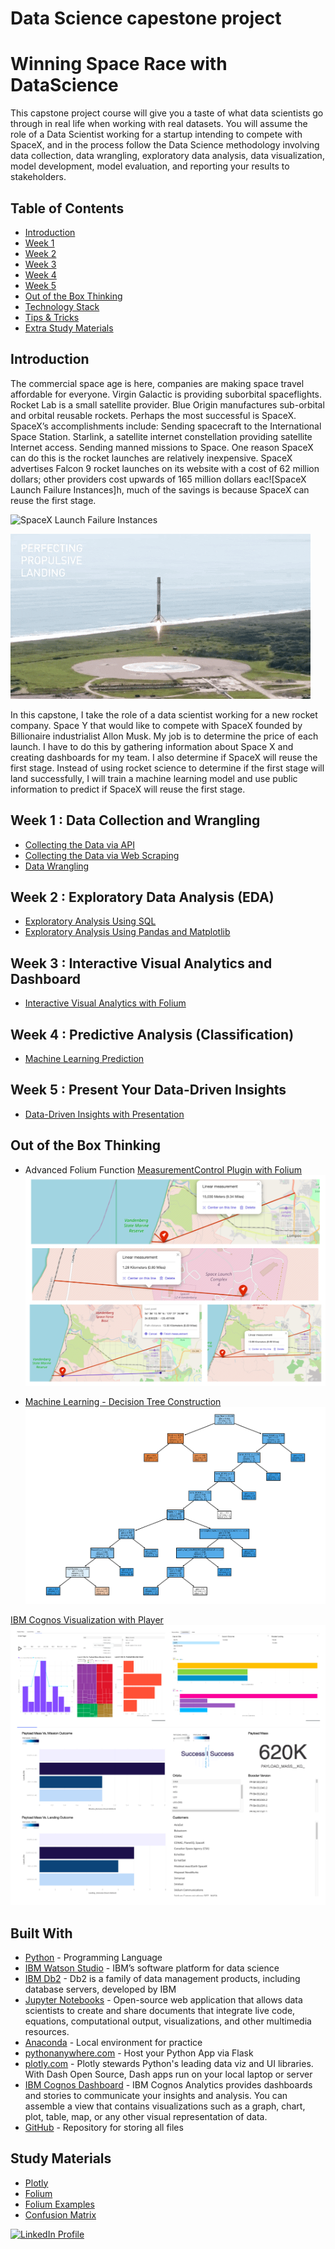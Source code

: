 # Data Science capestone project


<h1>
    Winning Space Race with DataScience
</h1>


This capstone project course will give you a taste of what data scientists go through in real life when working with real datasets. You will assume the role of a Data Scientist working for a startup intending to compete with SpaceX, and in the process follow the Data Science methodology involving data collection, data wrangling, exploratory data analysis, data visualization, model development, model evaluation, and reporting your results to stakeholders.
 
## Table of Contents

- [Introduction](#introduction)
- [Week 1](#week1)
- [Week 2](#week2)
- [Week 3](#week3)
- [Week 4](#week4)
- [Week 5](#week5)
- [Out of the Box Thinking](#outofbox)
- [Technology Stack](#tech_stack)
- [Tips & Tricks](#tips_tricks)
- [Extra Study Materials](#extra_study)

## Introduction <a name = "introduction"></a>

The commercial space age is here, companies are making space travel affordable for everyone. Virgin Galactic is providing suborbital spaceflights. Rocket Lab is a small satellite provider. Blue Origin manufactures sub-orbital and orbital reusable rockets. Perhaps the most successful is SpaceX. SpaceX’s accomplishments include: Sending spacecraft to the International Space Station. Starlink, a satellite internet constellation providing satellite Internet access. Sending manned missions to Space. One reason SpaceX can do this is the rocket launches are relatively inexpensive. SpaceX advertises Falcon 9 rocket launches on its website with a cost of 62 million dollars; other providers cost upwards of 165 million dollars eac![SpaceX Launch Failure Instances]h, much of the savings is because SpaceX can reuse the first stage.

![SpaceX Launch Failure Instances](https://github.com/ac2dc/SpaceX_DataScience_Project/blob/master/images/fail.gif)

![SpaceX Launch Success Instances](https://github.com/ac2dc/SpaceX_DataScience_Project/blob/master/images/success.gif)

In this capstone, I take the role of a data scientist working for a new rocket company. Space Y that would like to compete with SpaceX founded by Billionaire industrialist Allon Musk. My job is to determine the price of each launch. I have to do this by gathering information about Space X and creating dashboards for my team. I also determine if SpaceX will reuse the first stage. Instead of using rocket science to determine if the first stage will land successfully, I will train a machine learning model and use public information to predict if SpaceX will reuse the first stage.

##   Week 1 : Data Collection and Wrangling<a name = "week1"></a>

- [Collecting the Data via API](https://github.com/ac2dc/SpaceX_DataScience_Project/blob/master/Week%201:%20(A)Collecting%20the%20Data-%20Collection%20API%20Lab.ipynb)
- [Collecting the Data via Web Scraping](https://github.com/ac2dc/SpaceX_DataScience_Project/blob/master/Week%201:%20(C)%20Data%20Collection%20with%20Web%20Scraping%20lab.ipynb)
- [Data Wrangling](https://github.com/ac2dc/SpaceX_DataScience_Project/blob/master/Week%201:%20(B)%20Data%20Wrangling%20-%20EDA%20lab.ipynb)

##  Week 2 : Exploratory Data Analysis (EDA)<a name = "week2">

- [Exploratory Analysis Using SQL](https://github.com/ac2dc/SpaceX_DataScience_Project/blob/master/Week%202:%20(A)%20Exploratory%20Data%20Analysis%20Using%20SQL.ipynb)
- [Exploratory Analysis Using Pandas and Matplotlib](https://github.com/ac2dc/SpaceX_DataScience_Project/blob/master/Week%202:%20(B)%20EDA%20with%20Visualization%20lab.ipynb)
##  Week 3 : Interactive Visual Analytics and Dashboard<a name = "week3"></a>

- [Interactive Visual Analytics with Folium](https://github.com/ac2dc/SpaceX_DataScience_Project/blob/master/Week%203:(A)Interactive%20Visual%20Analytics%20with%20Folium.ipynb)

##  Week 4 : Predictive Analysis (Classification)<a name = "week4"></a>

- [Machine Learning Prediction](https://github.com/ac2dc/SpaceX_DataScience_Project/blob/master/Week%204:%20(A)%20Machine%20Learning%20Prediction%20Lab.ipynb)

##  Week 5 : Present Your Data-Driven Insights <a name = "week5"></a>

- [Data-Driven Insights with Presentation](https://github.com/ac2dc/SpaceX_DataScience_Project/blob/master/Final_presentation/ds-capstone-template-coursera.pdf)

## Out of the Box Thinking <a name = "outofbox"></a>

- Advanced Folium Function [MeasurementControl Plugin with Folium](https://github.com/ac2dc/SpaceX_DataScience_Project/blob/master/Extra/Extra%20-%20Folium%20MeasureControl%20Plugin.ipynb)
![Measurement Control Plugin](https://github.com/ac2dc/SpaceX_DataScience_Project/blob/master/images/measurementcontrol.png)

- [Machine Learning - Decision Tree Construction](https://github.com/ac2dc/SpaceX_DataScience_Project/blob/master/Extra/Extra%20-%20Basic%20Decision%20Tree%20Construction.ipynb)
![Decision Tree](https://github.com/ac2dc/SpaceX_DataScience_Project/blob/master/images/decision-tree.png)

[IBM Cognos Visualization with Player](https://eu-de.dataplatform.cloud.ibm.com/dashboards/e25fbdbc-29a0-47f5-b388-1a70671ac11e/view/653fe63717ad30d71ed0f2e407cc7a037a667059b4bbd25681867b490d312597a86811c7c87e1a0bd2100265f7e4155a9b)
![IBM Cognos](https://github.com/ac2dc/SpaceX_DataScience_Project/blob/master/images/IBM-Cognos.png)



## Built With <a name = "tech_stack"></a>

- [Python](https://www.python.org/) - Programming Language
- [IBM Watson Studio](https://www.ibm.com/in-en/cloud/watson-studio) - IBM’s software platform for data science
- [IBM Db2](https://www.ibm.com/in-en/analytics/db2) - Db2 is a family of data management products, including database servers, developed by IBM
- [Jupyter Notebooks](https://jupyter.org/) - Open-source web application that allows data scientists to create and share documents that integrate live code, equations, computational output, visualizations, and other multimedia resources.
- [Anaconda](https://www.anaconda.com/) - Local environment for practice
- [pythonanywhere.com](https://www.pythonanywhere.com/) - Host your Python App via Flask
- [plotly.com](https://plotly.com/) - Plotly stewards Python's leading data viz and UI libraries. With Dash Open Source, Dash apps run on your local laptop or server
- [IBM Cognos Dashboard](https://www.ibm.com/docs/en/cognos-analytics/11.1.0?topic=stories-get-started-dashboards) - IBM Cognos Analytics provides dashboards and stories to communicate your insights and analysis. You can assemble a view that contains visualizations such as a graph, chart, plot, table, map, or any other visual representation of data.
- [GitHub](https://github.com/) - Repository for storing all files


## Study Materials <a name = "extra_study"></a>

- [Plotly](https://dash.plotly.com/layout)
- [Folium](https://python-visualization.github.io/folium/plugins.html)
- [Folium Examples](https://nbviewer.jupyter.org/github/python-visualization/folium/tree/master/examples/)
- [Confusion Matrix](https://www.dataschool.io/simple-guide-to-confusion-matrix-terminology/)

<a href="https://www.linkedin.com/in/bhaskar-das-4544a6a3/"> ![LinkedIn Profile](https://img.shields.io/badge/LinkedIn-0077B5?style=for-the-badge&logo=linkedin&logoColor=white) </a>

